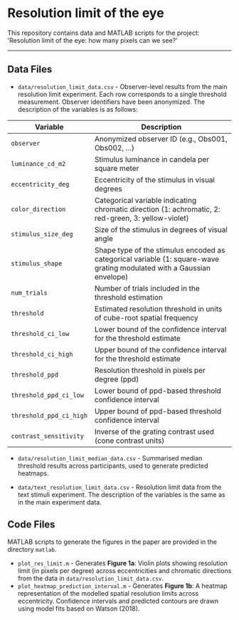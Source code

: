 # Resolution limit of the eye

This repository contains data and MATLAB scripts for the project: 'Resolution limit of the eye: how many pixels can we see?'

---

## Data Files

* `data/resolution_limit_data.csv` - Observer-level results from the main resolution limit experiment. Each row corresponds to a single threshold measurement. Observer identifiers have been anonymized. The description of the variables is as follows:

| Variable               | Description                                                                 |
|--------------------------|-----------------------------------------------------------------------------|
| `observer`               | Anonymized observer ID (e.g., Obs001, Obs002, ...)                          |
| `luminance_cd_m2`        | Stimulus luminance in candela per square meter                              |
| `eccentricity_deg`       | Eccentricity of the stimulus in visual degrees                              |
| `color_direction`        | Categorical variable indicating chromatic direction (1: achromatic, 2: red-green, 3: yellow-violet)                       |
| `stimulus_size_deg`      | Size of the stimulus in degrees of visual angle                             |
| `stimulus_shape`         | Shape type of the stimulus encoded as categorical variable (1: square-wave grating modulated with a Gaussian envelope)                |
| `num_trials`             | Number of trials included in the threshold estimation                       |
| `threshold`              | Estimated resolution threshold in units of cube-root spatial frequency                                 |
| `threshold_ci_low`       | Lower bound of the confidence interval for the threshold estimate           |
| `threshold_ci_high`      | Upper bound of the confidence interval for the threshold estimate           |
| `threshold_ppd`          | Resolution threshold in pixels per degree (ppd)                               |
| `threshold_ppd_ci_low`   | Lower bound of ppd-based threshold confidence interval                      |
| `threshold_ppd_ci_high`  | Upper bound of ppd-based threshold confidence interval                      |
| `contrast_sensitivity`   | Inverse of the grating contrast used (cone contrast units)                  |

* `data/resolution_limit_median_data.csv` - Summarised median threshold results across participants, used to generate predicted heatmaps.

* `data/text_resolution_limit_data.csv` - Resolution limit data from the text stimuli experiment. The description of the variables is the same as in the main experiment data. 

## Code Files

MATLAB scripts to generate the figures in the paper are provided in the directory `matlab`.
* `plot_res_limit.m` - Generates **Figure 1a**: Violin plots showing resolution limit (in pixels per degree) across eccentricities and chromatic directions from the data in `data/resolution_limit_data.csv`.
* `plot_heatmap_prediction_interval.m` - Generates **Figure 1b**: A heatmap representation of the modelled spatial resolution limits across eccentricity. Confidence intervals and predicted contours are drawn using model fits based on Watson (2018).









